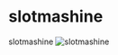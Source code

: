 # slotmashine
slotmashine
![slotmashine](https://github.com/user-attachments/assets/9be2af1e-3ef1-4e04-9a12-04ec4595122b)
